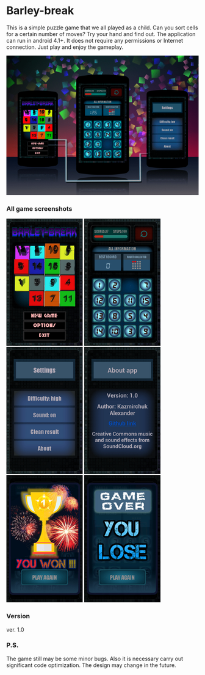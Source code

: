 # Barley-break

This is a simple puzzle game that we all played as a child. Can you sort cells for a certain number of moves? Try your hand and find out. The application can run in android 4.1+. It does not require any permissions or Internet connection. Just play and enjoy the gameplay.

![promo screen](/screenshots/promo.png)

### All game screenshots

![screen 1](/screenshots/1.png) ![screen 2](/screenshots/2.png) ![screen 3](/screenshots/3.png)
![screen 4](/screenshots/4.png) ![screen 5](/screenshots/5.png) ![screen 6](/screenshots/6.png)

### Version 

ver. 1.0

### P.S.

The game still may be some minor bugs. Also it is necessary carry out significant code optimization. The design may change in the future.
 